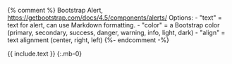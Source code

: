 {% comment %}
    Bootstrap Alert, https://getbootstrap.com/docs/4.5/components/alerts/
    Options:
    - "text" = text for alert, can use Markdown formatting.
    - "color" = a Bootstrap color (primary, secondary, success, danger, warning, info, light, dark)
    - "align" = text alignment (center, right, left)
{%- endcomment -%}
<div class="alert alert-{{ include.color | default: 'primary' }}{% if include.align %} text-{{ include.align }}{% endif %}" role="alert" markdown="1">
{{ include.text }}
{:.mb-0}
</div>
